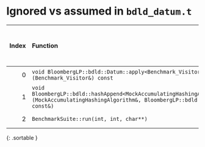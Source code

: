 # Ignored vs assumed in `bdld_datum.t`

<script src="../sorttable.js"></script>
|   Index | Function                                                                                                                                   |   Difference in number of lines |   Function size difference in bytes | Disassembly                                                             | Number of lines in assumed build   | Number of bytes in assumed build   | Number of lines in ignored build   | Number of bytes in ignored build   |
|--------:|:-------------------------------------------------------------------------------------------------------------------------------------------|--------------------------------:|------------------------------------:|:------------------------------------------------------------------------|:-----------------------------------|:-----------------------------------|:-----------------------------------|:-----------------------------------|
|       0 | `void BloombergLP::bdld::Datum::apply<Benchmark_Visitor>(Benchmark_Visitor&) const`                                                        |                              -1 |                                   0 | [Assumed](0.assume.s.txt), [Ignored](0.none.s.txt), [Diff](0.diff.html) | 592                                | 4,571,808                          | 592                                | 4,572,288                          |
|       1 | `void BloombergLP::bdld::hashAppend<MockAccumulatingHashingAlgorithm>(MockAccumulatingHashingAlgorithm&, BloombergLP::bdld::Datum const&)` |                             -29 |                                -112 | [Assumed](1.assume.s.txt), [Ignored](1.none.s.txt), [Diff](1.diff.html) | 1,680                              | 4,572,400                          | 1,792                              | 4,572,880                          |
|       2 | `BenchmarkSuite::run(int, int, char**)`                                                                                                    |                             -40 |                                -160 | [Assumed](2.assume.s.txt), [Ignored](2.none.s.txt), [Diff](2.diff.html) | 34,208                             | 4,218,608                          | 34,368                             | 4,218,608                          |
{: .sortable }
